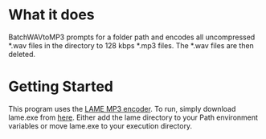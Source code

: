# What it does

BatchWAVtoMP3 prompts for a folder path and encodes all uncompressed \*.wav files in the directory to 128 kbps \*.mp3 files. The \*.wav files are then deleted.

# Getting Started

This program uses the [LAME MP3 encoder](http://lame.sourceforge.net/index.php). To run, simply download lame.exe from [here](http://www.rarewares.org/mp3-lame-bundle.php). Either add the lame directory to your Path environment variables or move lame.exe to your execution directory.
